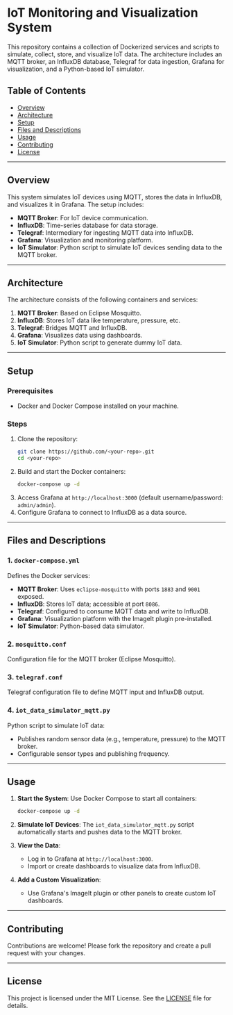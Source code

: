# IoT Monitoring and Visualization System

This repository contains a collection of Dockerized services and scripts to simulate, collect, store, and visualize IoT data. The architecture includes an MQTT broker, an InfluxDB database, Telegraf for data ingestion, Grafana for visualization, and a Python-based IoT simulator.

## Table of Contents
- [Overview](#overview)
- [Architecture](#architecture)
- [Setup](#setup)
- [Files and Descriptions](#files-and-descriptions)
- [Usage](#usage)
- [Contributing](#contributing)
- [License](#license)

---

## Overview
This system simulates IoT devices using MQTT, stores the data in InfluxDB, and visualizes it in Grafana. The setup includes:
- **MQTT Broker**: For IoT device communication.
- **InfluxDB**: Time-series database for data storage.
- **Telegraf**: Intermediary for ingesting MQTT data into InfluxDB.
- **Grafana**: Visualization and monitoring platform.
- **IoT Simulator**: Python script to simulate IoT devices sending data to the MQTT broker.

---

## Architecture
The architecture consists of the following containers and services:
1. **MQTT Broker**: Based on Eclipse Mosquitto.
2. **InfluxDB**: Stores IoT data like temperature, pressure, etc.
3. **Telegraf**: Bridges MQTT and InfluxDB.
4. **Grafana**: Visualizes data using dashboards.
5. **IoT Simulator**: Python script to generate dummy IoT data.

---

## Setup
### Prerequisites
- Docker and Docker Compose installed on your machine.

### Steps
1. Clone the repository:
   ```bash
   git clone https://github.com/<your-repo>.git
   cd <your-repo>
   ```
2. Build and start the Docker containers:
   ```bash
   docker-compose up -d
   ```
3. Access Grafana at `http://localhost:3000` (default username/password: `admin/admin`).
4. Configure Grafana to connect to InfluxDB as a data source.

---

## Files and Descriptions

### 1. `docker-compose.yml`
Defines the Docker services:
- **MQTT Broker**: Uses `eclipse-mosquitto` with ports `1883` and `9001` exposed.
- **InfluxDB**: Stores IoT data; accessible at port `8086`.
- **Telegraf**: Configured to consume MQTT data and write to InfluxDB.
- **Grafana**: Visualization platform with the ImageIt plugin pre-installed.
- **IoT Simulator**: Python-based data simulator.

### 2. `mosquitto.conf`
Configuration file for the MQTT broker (Eclipse Mosquitto).

### 3. `telegraf.conf`
Telegraf configuration file to define MQTT input and InfluxDB output.

### 4. `iot_data_simulator_mqtt.py`
Python script to simulate IoT data:
- Publishes random sensor data (e.g., temperature, pressure) to the MQTT broker.
- Configurable sensor types and publishing frequency.

---

## Usage
1. **Start the System**:
   Use Docker Compose to start all containers:
   ```bash
   docker-compose up -d
   ```

2. **Simulate IoT Devices**:
   The `iot_data_simulator_mqtt.py` script automatically starts and pushes data to the MQTT broker.

3. **View the Data**:
   - Log in to Grafana at `http://localhost:3000`.
   - Import or create dashboards to visualize data from InfluxDB.

4. **Add a Custom Visualization**:
   - Use Grafana's ImageIt plugin or other panels to create custom IoT dashboards.

---

## Contributing
Contributions are welcome! Please fork the repository and create a pull request with your changes.

---

## License
This project is licensed under the MIT License. See the [LICENSE](LICENSE) file for details.